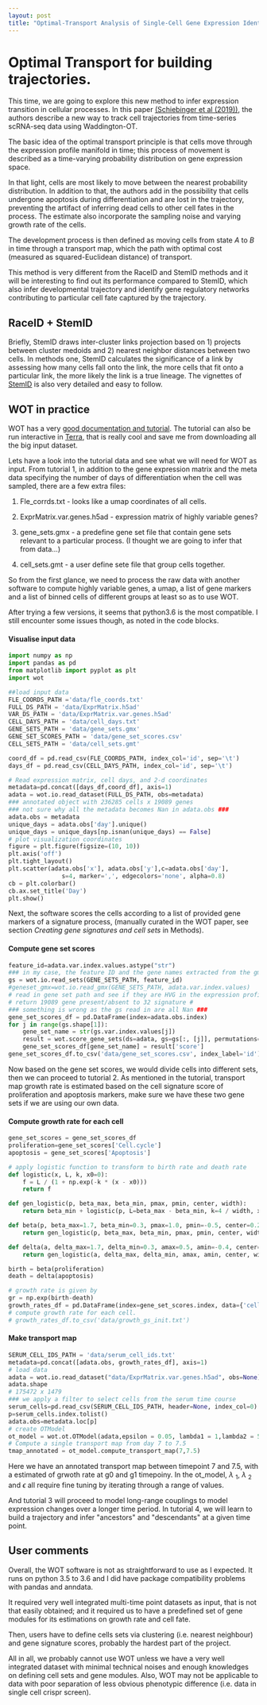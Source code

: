 ```yaml
---
layout: post
title: "Optimal-Transport Analysis of Single-Cell Gene Expression Identifies Developmental Trajectories in Reprogramming"
---
```


Optimal Transport for building trajectories.
======

This time, we are going to explore this new method to infer expression transition in cellular processes. In this paper [(Schiebinger et al (2019))](https://doi.org/10.1016/j.cell.2019.01.006), the authors describe a new way to track cell trajectories from time-series scRNA-seq data using Waddington-OT. 

The basic idea of the optimal transport principle is that cells move through the expression profile manifold in time; this process of movement is described as a time-varying probability distribution on gene expression space. 

In that light, cells are most likely to move between the nearest probability distribution. In addition to that, the authors add in the possibility that cells undergone apoptosis during differentiation and are lost in the trajectory, preventing the artifact of inferring dead cells to other cell fates in the process. The estimate also incorporate the sampling noise and varying growth rate of the cells.

The development process is then defined as moving cells from state *A* to *B* in time through a transport map, which the path with optimal cost (measured as squared-Euclidean distance) of transport.

This method is very different from the RaceID and StemID methods and it will be interesting to find out its performance compared to StemID, which also infer developmental trajectory and identify gene regulatory networks contributing to particular cell fate captured by the trajectory.

## RaceID + StemID 
Briefly, StemID draws inter-cluster links projection based on 1) projects between cluster medoids and 2) nearest neighbor distances between two cells. In methods one, StemID calculates the significance of a link by assessing how many cells fall onto the link, the more cells that fit onto a particular link, the more likely the link is a true lineage. The vignettes of [StemID](https://cran.r-project.org/web/packages/RaceID/vignettes/RaceID.html) is also very detailed and easy to follow.

## WOT in practice
WOT has a very [good documentation and tutorial](https://broadinstitute.github.io/wot/tutorial/). The tutorial can also be run interactive in [Terra](https://app.terra.bio/#workspaces/kco-tech/wot), that is really cool and save me from downloading all the big input dataset.

Lets have a look into the tutorial data and see what we will need for WOT as input.
From tutorial 1, in addition to the gene expression matrix and the meta data specifying the number of days of differentiation when the cell was sampled, there are a few extra files:

1) Fle_corrds.txt - looks like a umap coordinates of all cells.

2) ExprMatrix.var.genes.h5ad - expression matrix of highly variable genes?

3) gene_sets.gmx - a predefine gene set file that contain gene sets relevant to a particular process. (I thought we are going to infer that from data...)

4) cell_sets.gmt - a user define sete file that group cells together.

So from the first glance, we need to process the raw data with another software to compute highly variable genes, a umap, a list of gene markers and  a list of binned cells of different groups at least so as to use WOT.

After trying a few versions, it seems that python3.6 is the most compatible. I still encounter some issues though, as noted in the code blocks.
#### Visualise input data
~~~ python
import numpy as np
import pandas as pd
from matplotlib import pyplot as plt
import wot

##load input data
FLE_COORDS_PATH ='data/fle_coords.txt'
FULL_DS_PATH = 'data/ExprMatrix.h5ad'
VAR_DS_PATH = 'data/ExprMatrix.var.genes.h5ad'
CELL_DAYS_PATH = 'data/cell_days.txt'
GENE_SETS_PATH = 'data/gene_sets.gmx'
GENE_SET_SCORES_PATH = 'data/gene_set_scores.csv'
CELL_SETS_PATH = 'data/cell_sets.gmt'

coord_df = pd.read_csv(FLE_COORDS_PATH, index_col='id', sep='\t')
days_df = pd.read_csv(CELL_DAYS_PATH, index_col='id', sep='\t')

# Read expression matrix, cell days, and 2-d coordinates
metadata=pd.concat([days_df,coord_df], axis=1)
adata = wot.io.read_dataset(FULL_DS_PATH, obs=metadata)
### annotated object with 236285 cells x 19089 genes
### not sure why all the metadata becomes Nan in adata.obs ###
adata.obs = metadata
unique_days = adata.obs['day'].unique()
unique_days = unique_days[np.isnan(unique_days) == False]
# plot visualization coordinates
figure = plt.figure(figsize=(10, 10))
plt.axis('off')
plt.tight_layout()
plt.scatter(adata.obs['x'], adata.obs['y'],c=adata.obs['day'],
               s=4, marker=',', edgecolors='none', alpha=0.8)
cb = plt.colorbar()
cb.ax.set_title('Day')
plt.show()
~~~

Next, the software scores the cells according to a list of provided gene markers of a signature process, (manually curated in the WOT paper, see section *Creating gene signatures and cell sets* in Methods). 

#### Compute gene set scores 
~~~ python
feature_id=adata.var.index.values.astype("str")
### in my case, the feature ID and the gene names extracted from the gmx file don't match, convert to str seems solves the problem ###
gs = wot.io.read_sets(GENE_SETS_PATH, feature_id)
#geneset_gmx=wot.io.read_gmx(GENE_SETS_PATH, adata.var.index.values)
# read in gene set path and see if they are HVG in the expression profiles).
# return 19089 gene present/absent to 32 signature #
### something is wrong as the gs read in are all Nan ###
gene_set_scores_df = pd.DataFrame(index=adata.obs.index)
for j in range(gs.shape[1]):
    gene_set_name = str(gs.var.index.values[j])
    result = wot.score_gene_sets(ds=adata, gs=gs[:, [j]], permutations=0, method='mean_z_score')
    gene_set_scores_df[gene_set_name] = result['score']
gene_set_scores_df.to_csv('data/gene_set_scores.csv', index_label='id')
~~~

Now based on the gene set scores, we would divide cells into different sets, then we can proceed to tutorial 2. As mentioned in the tutorial, transport map growth rate is estimated based on the cell signature score of proliferation and apoptosis markers, make sure we have these two gene sets if we are using our own data.

#### Compute growth rate for each cell
~~~python
gene_set_scores = gene_set_scores_df
proliferation=gene_set_scores['Cell.cycle']
apoptosis = gene_set_scores['Apoptosis']

# apply logistic function to transform to birth rate and death rate
def logistic(x, L, k, x0=0):
    f = L / (1 + np.exp(-k * (x - x0)))
    return f

def gen_logistic(p, beta_max, beta_min, pmax, pmin, center, width):
    return beta_min + logistic(p, L=beta_max - beta_min, k=4 / width, x0=center)

def beta(p, beta_max=1.7, beta_min=0.3, pmax=1.0, pmin=-0.5, center=0.25):
    return gen_logistic(p, beta_max, beta_min, pmax, pmin, center, width=0.5)

def delta(a, delta_max=1.7, delta_min=0.3, amax=0.5, amin=-0.4, center=0.1):
    return gen_logistic(a, delta_max, delta_min, amax, amin, center, width=0.2)

birth = beta(proliferation)
death = delta(apoptosis)

# growth rate is given by 
gr = np.exp(birth-death)
growth_rates_df = pd.DataFrame(index=gene_set_scores.index, data={'cell_growth_rate':gr})
# compute growth rate for each cell.
# growth_rates_df.to_csv('data/growth_gs_init.txt')
~~~

#### Make transport map
~~~python
SERUM_CELL_IDS_PATH = 'data/serum_cell_ids.txt'
metadata=pd.concat([adata.obs, growth_rates_df], axis=1)
# load data
adata = wot.io.read_dataset("data/ExprMatrix.var.genes.h5ad", obs=None)
adata.shape
# 175472 x 1479
### we apply a filter to select cells from the serum time course
serum_cells=pd.read_csv(SERUM_CELL_IDS_PATH, header=None, index_col=0)
p=serum_cells.index.tolist()
adata.obs=metadata.loc[p]
# create OTModel
ot_model = wot.ot.OTModel(adata,epsilon = 0.05, lambda1 = 1,lambda2 = 50) 
# Compute a single transport map from day 7 to 7.5
tmap_annotated = ot_model.compute_transport_map(7,7.5)
~~~

Here we have an annotated transport map between timepoint 7 and 7.5, with a estimated of grwoth rate at g0 and g1 timepoiny. In the ot_model, $\lambda$ <sub>1</sub>, $\lambda$ <sub>2</sub> and $\epsilon$ all require fine tuning by iterating through a range of values.

And tutorial 3 will proceed to model long-range couplings to model expression changes over a longer time period. In tutorial 4, we  will learn to build a trajectory and infer "ancestors" and "descendants" at a given time point.

## User comments
Overall, the WOT software is not as straightforward to use as I expected. It runs on python 3.5 to 3.6 and I did have package compatibility problems with pandas and anndata.

It required very well integrated multi-time point datasets as input, that is not that easily obtained; and it required us to have a predefined set of gene modules for its estimations on growth rate and cell fate. 

Then, users have to define cells sets via clustering (i.e. nearest neighbour) and gene signature scores, probably the hardest part of the project.

All in all, we probably cannot use WOT unless we have a very well integrated dataset with minimal technical noises and enough knowledges on defining cell sets and gene modules. Also, WOT may not be applicable to data with poor separation of less obvious phenotypic difference (i.e. data in single cell crispr screen). 
